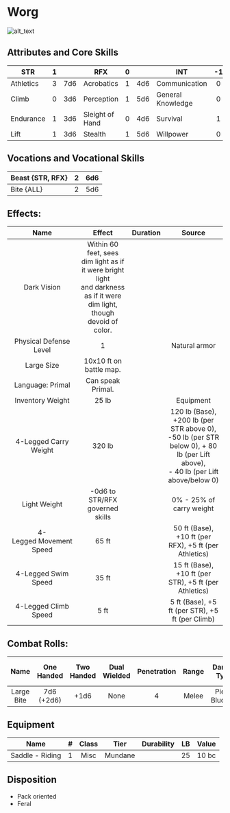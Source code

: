 # Worg

![alt_text](Worg.png)

## Attributes and Core Skills

| STR       | 1 |    | RFX             | 0 |    | INT               | -1 |    |
| --------- | :-: | :-: | --------------- | :-: | :-: | ----------------- | :-: | :-: |
| Athletics | 3 | 7d6 | Acrobatics      | 1 | 4d6 | Communication     | 0 | 2d6 |
| Climb     | 0 | 3d6 | Perception      | 1 | 5d6 | General Knowledge | 0 | 2d6 |
| Endurance | 1 | 3d6 | Sleight of Hand | 0 | 4d6 | Survival          | 1 | 3d6 |
| Lift      | 1 | 3d6 | Stealth         | 1 | 5d6 | Willpower         | 0 | 2d6 |

## Vocations and Vocational Skills

| Beast {STR, RFX} | 2 | 6d6 |
| ---------------- | :-: | :-: |
| Bite {ALL}       | 2 | 5d6 |

## Effects:

|           Name           |                                                           Effect                                                           | Duration |                                                    Source                                                    |
| :----------------------: | :-------------------------------------------------------------------------------------------------------------------------: | :------: | :-----------------------------------------------------------------------------------------------------------: |
|       Dark Vision       | Within 60 feet, sees dim light as if it were bright light<br />and darkness as if it were dim light, though devoid of color. |          |                                                                                                              |
|  Physical Defense Level  |                                                              1                                                              |          |                                                 Natural armor                                                 |
|       Large Size       |                                                   10x10 ft on battle map.                                                   |          |                                                                                                              |
|     Language: Primal     |                                                      Can speak Primal.                                                      |          |                                                                                                              |
|     Inventory Weight     |                                                            25 lb                                                            |          |                                                   Equipment                                                   |
|  4-Legged Carry Weight  |                                                           320 lb                                                           |          | 120 lb (Base), +200 lb (per STR above 0),<br />-50 lb (per STR below 0), + 80 lb (per Lift above),<br />- 40 lb (per Lift above/below 0) |
|       Light Weight       |                                               -0d6 to STR/RFX governed skills                                               |          |                                           0% - 25% of carry weight                                           |
| 4-Legged Movement Speed |                                                            65 ft                                                            |          |                             50 ft (Base), +10 ft (per RFX), +5 ft (per Athletics)                             |
|   4-Legged Swim Speed   |                                                            35 ft                                                            |          |                             15 ft (Base), +10 ft (per STR), +5 ft (per Athletics)                             |
|  4-Legged Climb Speed  |                                                            5 ft                                                            |          |                                5 ft (Base), +5 ft (per STR), +5 ft (per Climb)                                |

## Combat Rolls:

|    Name    | One<br />Handed | Two<br />Handed | Dual<br />Wielded | Penetration | Range | Damage<br />Types | Engageable<br />Opponents | Area Of<br />Effect | Resource<br />Class |
| :--------: | :-------------: | :-------------: | :---------------: | :---------: | :---: | :---------------: | :-----------------------: | :-----------------: | :-----------------: |
| Large Bite | 7d6<br />(+2d6) |      +1d6      |       None       |      4      | Melee | Pierce, Bludgeon |             2             |                    |                    |

## Equipment

| Name            | # | Class |  Tier  | Durability | LB | Value |
| --------------- | :-: | :---: | :-----: | :--------: | :-: | :---: |
| Saddle - Riding | 1 | Misc | Mundane |            | 25 | 10 bc |

## Disposition

- Pack oriented
- Feral
